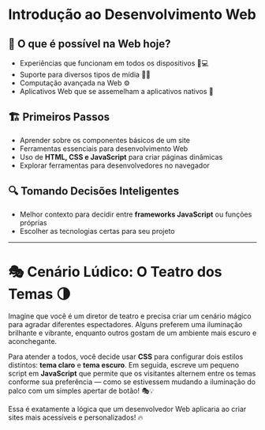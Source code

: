 # Introdução ao Desenvolvimento Web

## 🚀 O que é possível na Web hoje?
- Experiências que funcionam em todos os dispositivos 📱💻
- Suporte para diversos tipos de mídia 🎥🎵
- Computação avançada na Web ⚙️
- Aplicativos Web que se assemelham a aplicativos nativos 📲

## 🏗️ Primeiros Passos
- Aprender sobre os componentes básicos de um site
- Ferramentas essenciais para desenvolvimento Web
- Uso de **HTML, CSS e JavaScript** para criar páginas dinâmicas
- Explorar ferramentas para desenvolvedores no navegador

## 🔍 Tomando Decisões Inteligentes
- Melhor contexto para decidir entre **frameworks JavaScript** ou funções próprias
- Escolher as tecnologias certas para seu projeto

---

# 🎭 Cenário Lúdico: O Teatro dos Temas 🌗

Imagine que você é um diretor de teatro e precisa criar um cenário mágico para agradar diferentes espectadores. Alguns preferem uma iluminação brilhante e vibrante, enquanto outros gostam de um ambiente mais escuro e aconchegante. 

Para atender a todos, você decide usar **CSS** para configurar dois estilos distintos: **tema claro** e **tema escuro**. Em seguida, escreve um pequeno script em **JavaScript** que permite que os visitantes alternem entre os temas conforme sua preferência — como se estivessem mudando a iluminação do palco com um simples apertar de botão! 🎭💡

Essa é exatamente a lógica que um desenvolvedor Web aplicaria ao criar sites mais acessíveis e personalizados! 🔥